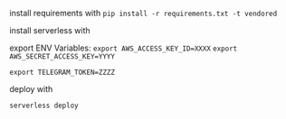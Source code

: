install requirements with `pip install -r requirements.txt -t vendored`

install serverless with

export ENV Variables:
`export AWS_ACCESS_KEY_ID=XXXX`
`export AWS_SECRET_ACCESS_KEY=YYYY`

`export TELEGRAM_TOKEN=ZZZZ`

deploy with

`serverless deploy`

